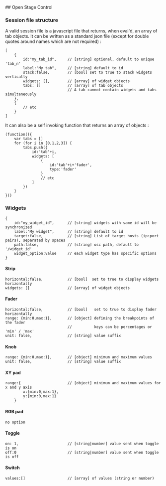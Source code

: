 ## Open Stage Control

### Session file structure

A valid session file is a javascript file that returns, when eval'd, an array of tab objects. It can be written as a standard json file (except for double quotes around names which are not required) :

```
[
    {
        id:"my_tab_id",     // [string] optional, default to unique 'tab_n'
        label:"My tab",     // [string] default to id
        stack:false,        // [bool] set to true to stack widgets vertically
        widgets: [],        // [array] of widget objects
        tabs: []            // [array] of tab objects
                            // A tab cannot contain widgets and tabs simultaneously
    },
    {
        // etc
    }
]
```

It can also be a self invoking function that returns an array of objects :

```
(function(){
    var tabs = []
    for (for i in [0,1,2,3]) {
        tabs.push({
            id:'tab'+i,
            widgets: [
                {
                    id:'tab'+i+'fader',
                    type:'fader'
                }
                // etc
            ]
        })
    }
}()

```


### Widgets
```
{
    id:"my_widget_id",      // [string] widgets with same id will be synchronized
    label:"My widget",      // [string] default to id
    target:false,           // [string] List of target hosts (ip:port pairs), separated by spaces
    path:false,             // [string] osc path, default to '/widget_id'
    widget_option:value     // each widget type has specific options
}
```

#### Strip
```  
horizontal:false,           // [bool]  set to true to display widgets horizontally
widgets: []                 // [array] of widget objects
```

#### Fader
```  
horizontal:false,           // [bool]   set to true to display fader horizontally
range: {min:0,max:1},       // [object] defining the breakpoints of the fader
                            //          keys can be percentages or 'min' / 'max'
unit: false,                // [string] value suffix
```

#### Knob
```  
range: {min:0,max:1},       // [object] minimum and maximum values
unit: false,                // [string] value suffix
```

#### XY pad
```  
range:{                     // [object] minimum and maximum values for x and y axis
        x:{min:0,max:1},
        y:{min:0,max:1}
    }
```

#### RGB pad
```
no option
```

#### Toggle
```  
on: 1,                      // [string|number] value sent when toggle is on
off:0                       // [string|number] value sent when toggle is off
```

#### Switch
```  
values:[]                   // [array] of values (string or number)
```
